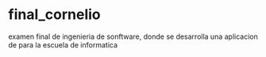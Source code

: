 # final_cornelio
examen final de ingenieria de sonftware, donde se desarrolla una aplicacion de para la escuela de informatica
